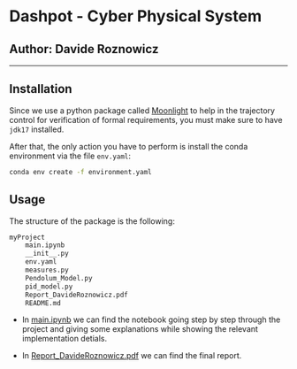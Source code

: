 # Dashpot - Cyber Physical System

## Author: Davide Roznowicz
-----------------------------------------------------------------------------------------


## Installation
Since we use a python package called [Moonlight](https://github.com/MoonLightSuite/MoonLight) to help in the trajectory control for verification of formal requirements, you must make sure to have `jdk17` installed.

After that, the only action you have to perform is install the conda environment via the file `env.yaml`:

```bash
conda env create -f environment.yaml
```


## Usage
The structure of the package is the following:
```bash
myProject
    main.ipynb
    __init__.py
    env.yaml
    measures.py
    Pendolum_Model.py
    pid_model.py
    Report_DavideRoznowicz.pdf
    README.md
```


* In [main.ipynb](/main.ipynb) we can find the notebook going step by step through the project
and giving some explanations while showing the relevant implementation detials.

* In [Report_DavideRoznowicz.pdf](/Report_DavideRoznowicz.pdf) we can find the final report.




